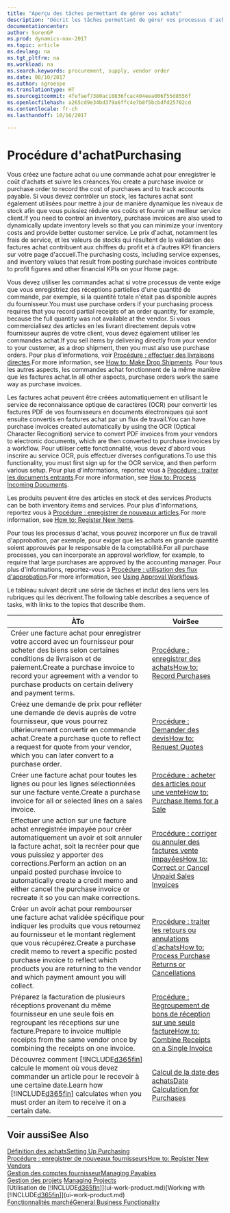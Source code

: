 ```yaml
---
title: "Aperçu des tâches permettant de gérer vos achats"
description: "Décrit les tâches permettant de gérer vos processus d'achat ou d'approvisionnement, y compris le fonctionnement des factures achat et des commandes achat."
documentationcenter: 
author: SorenGP
ms.prod: dynamics-nav-2017
ms.topic: article
ms.devlang: na
ms.tgt_pltfrm: na
ms.workload: na
ms.search.keywords: procurement, supply, vendor order
ms.date: 08/10/2017
ms.author: sgroespe
ms.translationtype: HT
ms.sourcegitcommit: 4fefaef7380ac10836fcac404eea006f55d8556f
ms.openlocfilehash: a265cd9e34bd379a6ffc4e7b8f5bcbdfd25702cd
ms.contentlocale: fr-ch
ms.lasthandoff: 10/16/2017

---
```

# <a name="purchasing"></a><span data-ttu-id="cb6c6-103">Procédure d'achat</span><span class="sxs-lookup"><span data-stu-id="cb6c6-103">Purchasing</span></span>
<span data-ttu-id="cb6c6-104">Vous créez une facture achat ou une commande achat pour enregistrer le coût d'achats et suivre les créances.</span><span class="sxs-lookup"><span data-stu-id="cb6c6-104">You create a purchase invoice or purchase order to record the cost of purchases and to track accounts payable.</span></span> <span data-ttu-id="cb6c6-105">Si vous devez contrôler un stock, les factures achat sont également utilisées pour mettre à jour de manière dynamique les niveaux de stock afin que vous puissiez réduire vos coûts et fournir un meilleur service client.</span><span class="sxs-lookup"><span data-stu-id="cb6c6-105">If you need to control an inventory, purchase invoices are also used to dynamically update inventory levels so that you can minimize your inventory costs and provide better customer service.</span></span> <span data-ttu-id="cb6c6-106">Le prix d'achat, notamment les frais de service, et les valeurs de stocks qui résultent de la validation des factures achat contribuent aux chiffres du profit et à d'autres KPI financiers sur votre page d'accueil.</span><span class="sxs-lookup"><span data-stu-id="cb6c6-106">The purchasing costs, including service expenses, and inventory values that result from posting purchase invoices contribute to profit figures and other financial KPIs on your Home page.</span></span>

<span data-ttu-id="cb6c6-107">Vous devez utiliser les commandes achat si votre processus de vente exige que vous enregistriez des réceptions partielles d'une quantité de commande, par exemple, si la quantité totale n'était pas disponible auprès du fournisseur.</span><span class="sxs-lookup"><span data-stu-id="cb6c6-107">You must use purchase orders if your purchasing process requires that you record partial receipts of an order quantity, for example, because the full quantity was not available at the vendor.</span></span> <span data-ttu-id="cb6c6-108">Si vous commercialisez des articles en les livrant directement depuis votre fournisseur auprès de votre client, vous devez également utiliser les commandes achat.</span><span class="sxs-lookup"><span data-stu-id="cb6c6-108">If you sell items by delivering directly from your vendor to your customer, as a drop shipment, then you must also use purchase orders.</span></span> <span data-ttu-id="cb6c6-109">Pour plus d'informations, voir [Procédure : effectuer des livraisons directes](sales-how-drop-shipment.md).</span><span class="sxs-lookup"><span data-stu-id="cb6c6-109">For more information, see [How to: Make Drop Shipments](sales-how-drop-shipment.md).</span></span> <span data-ttu-id="cb6c6-110">Pour tous les autres aspects, les commandes achat fonctionnent de la même manière que les factures achat.</span><span class="sxs-lookup"><span data-stu-id="cb6c6-110">In all other aspects, purchase orders work the same way as purchase invoices.</span></span>

<span data-ttu-id="cb6c6-111">Les factures achat peuvent être créées automatiquement en utilisant le service de reconnaissance optique de caractères (OCR) pour convertir les factures PDF de vos fournisseurs en documents électroniques qui sont ensuite convertis en factures achat par un flux de travail.</span><span class="sxs-lookup"><span data-stu-id="cb6c6-111">You can have purchase invoices created automatically by using the OCR (Optical Character Recognition) service to convert PDF invoices from your vendors to electronic documents, which are then converted to purchase invoices by a workflow.</span></span> <span data-ttu-id="cb6c6-112">Pour utiliser cette fonctionnalité, vous devez d'abord vous inscrire au service OCR, puis effectuer diverses configurations.</span><span class="sxs-lookup"><span data-stu-id="cb6c6-112">To use this functionality, you must first sign up for the OCR service, and then perform various setup.</span></span> <span data-ttu-id="cb6c6-113">Pour plus d'informations, reportez vous à [Procédure : traiter les documents entrants](across-process-income-documents.md).</span><span class="sxs-lookup"><span data-stu-id="cb6c6-113">For more information, see [How to: Process Incoming Documents](across-process-income-documents.md).</span></span>      

<span data-ttu-id="cb6c6-114">Les produits peuvent être des articles en stock et des services.</span><span class="sxs-lookup"><span data-stu-id="cb6c6-114">Products can be both inventory items and services.</span></span> <span data-ttu-id="cb6c6-115">Pour plus d'informations, reportez vous à [Procédure : enregistrer de nouveaux articles](inventory-how-register-new-items.md).</span><span class="sxs-lookup"><span data-stu-id="cb6c6-115">For more information, see [How to: Register New Items](inventory-how-register-new-items.md).</span></span>

<span data-ttu-id="cb6c6-116">Pour tous les processus d'achat, vous pouvez incorporer un flux de travail d'approbation, par exemple, pour exiger que les achats en grande quantité soient approuvés par le responsable de la comptabilité.</span><span class="sxs-lookup"><span data-stu-id="cb6c6-116">For all purchase processes, you can incorporate an approval workflow, for example, to require that large purchases are approved by the accounting manager.</span></span> <span data-ttu-id="cb6c6-117">Pour plus d'informations, reportez-vous à [Procédure : utilisation des flux d'approbation](across-how-use-approval-workflows.md).</span><span class="sxs-lookup"><span data-stu-id="cb6c6-117">For more information, see [Using Approval Workflows](across-how-use-approval-workflows.md).</span></span>

<span data-ttu-id="cb6c6-118">Le tableau suivant décrit une série de tâches et inclut des liens vers les rubriques qui les décrivent.</span><span class="sxs-lookup"><span data-stu-id="cb6c6-118">The following table describes a sequence of tasks, with links to the topics that describe them.</span></span>

| <span data-ttu-id="cb6c6-119">À</span><span class="sxs-lookup"><span data-stu-id="cb6c6-119">To</span></span> | <span data-ttu-id="cb6c6-120">Voir</span><span class="sxs-lookup"><span data-stu-id="cb6c6-120">See</span></span> |
| --- | --- |
| <span data-ttu-id="cb6c6-121">Créer une facture achat pour enregistrer votre accord avec un fournisseur pour acheter des biens selon certaines conditions de livraison et de paiement.</span><span class="sxs-lookup"><span data-stu-id="cb6c6-121">Create a purchase invoice to record your agreement with a vendor to purchase products on certain delivery and payment terms.</span></span> |[<span data-ttu-id="cb6c6-122">Procédure : enregistrer des achats</span><span class="sxs-lookup"><span data-stu-id="cb6c6-122">How to: Record Purchases</span></span>](purchasing-how-record-purchases.md) |
|<span data-ttu-id="cb6c6-123">Créez une demande de prix pour refléter une demande de devis auprès de votre fournisseur, que vous pourrez ultérieurement convertir en commande achat.</span><span class="sxs-lookup"><span data-stu-id="cb6c6-123">Create a purchase quote to reflect a request for quote from your vendor, which you can later convert to a purchase order.</span></span>|[<span data-ttu-id="cb6c6-124">Procédure : Demander des devis</span><span class="sxs-lookup"><span data-stu-id="cb6c6-124">How to: Request Quotes</span></span>](purchasing-how-request-quotes.md)|
| <span data-ttu-id="cb6c6-125">Créer une facture achat pour toutes les lignes ou pour les lignes sélectionnées sur une facture vente.</span><span class="sxs-lookup"><span data-stu-id="cb6c6-125">Create a purchase invoice for all or selected lines on a sales invoice.</span></span> |[<span data-ttu-id="cb6c6-126">Procédure : acheter des articles pour une vente</span><span class="sxs-lookup"><span data-stu-id="cb6c6-126">How to: Purchase Items for a Sale</span></span>](purchasing-how-purchase-products-sale.md) |
| <span data-ttu-id="cb6c6-127">Effectuer une action sur une facture achat enregistrée impayée pour créer automatiquement un avoir et soit annuler la facture achat, soit la recréer pour que vous puissiez y apporter des corrections.</span><span class="sxs-lookup"><span data-stu-id="cb6c6-127">Perform an action on an unpaid posted purchase invoice to automatically create a credit memo and either cancel the purchase invoice or recreate it so you can make corrections.</span></span> |[<span data-ttu-id="cb6c6-128">Procédure : corriger ou annuler des factures vente impayées</span><span class="sxs-lookup"><span data-stu-id="cb6c6-128">How to: Correct or Cancel Unpaid Sales Invoices</span></span>](purchasing-how-correct-cancel-unpaid-purchase-invoices.md) |
| <span data-ttu-id="cb6c6-129">Créer un avoir achat pour rembourser une facture achat validée spécifique pour indiquer les produits que vous retournez au fournisseur et le montant règlement que vous récupérez.</span><span class="sxs-lookup"><span data-stu-id="cb6c6-129">Create a purchase credit memo to revert a specific posted purchase invoice to reflect which products you are returning to the vendor and which payment amount you will collect.</span></span> |[<span data-ttu-id="cb6c6-130">Procédure : traiter les retours ou annulations d'achats</span><span class="sxs-lookup"><span data-stu-id="cb6c6-130">How to: Process Purchase Returns or Cancellations</span></span>](purchasing-how-register-new-vendors.md) |
|<span data-ttu-id="cb6c6-131">Préparez la facturation de plusieurs réceptions provenant du même fournisseur en une seule fois en regroupant les réceptions sur une facture.</span><span class="sxs-lookup"><span data-stu-id="cb6c6-131">Prepare to invoice multiple receipts from the same vendor once by combining the receipts on one invoice.</span></span>|[<span data-ttu-id="cb6c6-132">Procédure : Regroupement de bons de réception sur une seule facture</span><span class="sxs-lookup"><span data-stu-id="cb6c6-132">How to: Combine Receipts on a Single Invoice</span></span>](purchasing-how-to-combine-receipts.md)|
| <span data-ttu-id="cb6c6-133">Découvrez comment [!INCLUDE[d365fin](includes/d365fin_md.md)] calcule le moment où vous devez commander un article pour le recevoir à une certaine date.</span><span class="sxs-lookup"><span data-stu-id="cb6c6-133">Learn how [!INCLUDE[d365fin](includes/d365fin_md.md)] calculates when you must order an item to receive it on a certain date.</span></span>|[<span data-ttu-id="cb6c6-134">Calcul de la date des achats</span><span class="sxs-lookup"><span data-stu-id="cb6c6-134">Date Calculation for Purchases</span></span>](purchasing-date-calculation-for-purchases.md)|

## <a name="see-also"></a><span data-ttu-id="cb6c6-135">Voir aussi</span><span class="sxs-lookup"><span data-stu-id="cb6c6-135">See Also</span></span>
[<span data-ttu-id="cb6c6-136">Définition des achats</span><span class="sxs-lookup"><span data-stu-id="cb6c6-136">Setting Up Purchasing</span></span>](purchasing-setup-purchasing.md)  
[<span data-ttu-id="cb6c6-137">Procédure : enregistrer de nouveaux fournisseurs</span><span class="sxs-lookup"><span data-stu-id="cb6c6-137">How to: Register New Vendors</span></span>](purchasing-how-register-new-vendors.md)  
[<span data-ttu-id="cb6c6-138">Gestion des comptes fournisseur</span><span class="sxs-lookup"><span data-stu-id="cb6c6-138">Managing Payables</span></span>](payables-manage-payables.md)  
<span data-ttu-id="cb6c6-139">[Gestion des projets](projects-manage-projects.md)  </span><span class="sxs-lookup"><span data-stu-id="cb6c6-139">[Managing Projects](projects-manage-projects.md)  </span></span>  
<span data-ttu-id="cb6c6-140">[Utilisation de [!INCLUDE[d365fin](includes/d365fin_md.md)]](ui-work-product.md)</span><span class="sxs-lookup"><span data-stu-id="cb6c6-140">[Working with [!INCLUDE[d365fin](includes/d365fin_md.md)]](ui-work-product.md)</span></span>  
[<span data-ttu-id="cb6c6-141">Fonctionnalités marché</span><span class="sxs-lookup"><span data-stu-id="cb6c6-141">General Business Functionality</span></span>](ui-across-business-areas.md)

## 

